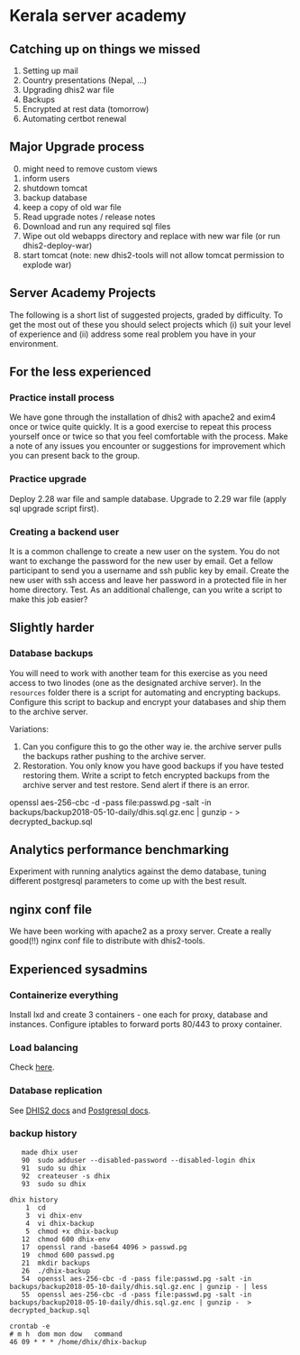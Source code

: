 # Kerala server academy

## Catching up on things we missed
1.  Setting up mail
2.  Country presentations (Nepal, ...)
3.  Upgrading dhis2 war file
4.  Backups
5.  Encrypted at rest data (tomorrow)
6.  Automating certbot renewal

## Major Upgrade process
0. might need to remove custom views
1. inform users
2. shutdown tomcat
3. backup database
4. keep a copy of old war file
5. Read upgrade notes / release notes
6. Download and run any required sql files
7. Wipe out old webapps directory and replace with new war file (or run dhis2-deploy-war)
8. start tomcat
(note: new dhis2-tools will not allow tomcat permission to explode war)

## Server Academy Projects

The following is a short list of suggested projects, graded by difficulty.  To get the most out of these you should select projects which (i) suit your level of experience and (ii) address some real problem you have in your environment.

## For the less experienced
### Practice install process
We have gone through the installation of dhis2 with apache2 and exim4 once or twice quite quickly.  It is a good exercise to repeat this process yourself once or twice so that you feel comfortable with the process.  Make a note of any issues you encounter or suggestions for improvement which you can present back to the group.

### Practice upgrade
Deploy 2.28 war file and sample database.  Upgrade to 2.29 war file (apply sql upgrade script first).

### Creating a backend user
It is a common challenge to create a new user on the system.  You do not want to exchange the password for the new user by email.  Get a fellow participant to send you a username and ssh public key by email.  Create the new user with ssh access and leave her password in a protected file in her home directory.  Test.  As an additional challenge, can you write a script to make this job easier?

## Slightly harder
### Database backups
You will need to work with another team for this exercise as you need access to two linodes (one as the designated archive server).  In the `resources` folder there is a script for automating and encrypting backups.  Configure this script to backup and encrypt your databases and ship them to the archive server.

Variations:
1.  Can you configure this to go the other way ie. the archive server pulls the backups rather pushing to the archive server.
2.  Restoration.  You only know you have good backups if you have tested restoring them.  Write a script to fetch encrypted backups from the archive server and test restore.  Send alert if there is an error.

openssl aes-256-cbc -d -pass file:passwd.pg -salt -in backups/backup2018-05-10-daily/dhis.sql.gz.enc | gunzip -  > decrypted_backup.sql

## Analytics performance benchmarking
Experiment with running analytics against the demo database, tuning different postgresql parameters to come up with the best result.

## nginx conf file
We have been working with apache2 as a proxy server.  Create a really good(!!) nginx conf file to distribute with dhis2-tools.

## Experienced sysadmins

### Containerize everything
Install lxd and create 3 containers - one each for proxy, database and instances.  Configure iptables to forward ports 80/443 to proxy container.

### Load balancing

Check [here](https://docs.dhis2.org/2.29/en/implementer/html/install_web_server_cluster_configuration.html).

### Database replication
See [DHIS2 docs](https://docs.dhis2.org/2.29/en/implementer/html/install_read_replica_configuration.html) and
[Postgresql docs]().

### backup history
```
   made dhix user
   90  sudo adduser --disabled-password --disabled-login dhix
   91  sudo su dhix
   92  createuser -s dhix
   93  sudo su dhix

dhix history
    1  cd
    3  vi dhix-env
    4  vi dhix-backup
    5  chmod +x dhix-backup 
   12  chmod 600 dhix-env 
   17  openssl rand -base64 4096 > passwd.pg
   19  chmod 600 passwd.pg 
   21  mkdir backups
   26  ./dhix-backup 
   54  openssl aes-256-cbc -d -pass file:passwd.pg -salt -in backups/backup2018-05-10-daily/dhis.sql.gz.enc | gunzip - | less
   55  openssl aes-256-cbc -d -pass file:passwd.pg -salt -in backups/backup2018-05-10-daily/dhis.sql.gz.enc | gunzip -  > decrypted_backup.sql

crontab -e
# m h  dom mon dow   command
46 09 * * * /home/dhix/dhix-backup
```

